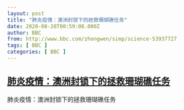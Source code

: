 ```yaml
---
layout: post
title: "肺炎疫情：澳洲封锁下的拯救珊瑚礁任务"
date: 2020-08-28T00:59:08.000Z
author: BBC
from: http://www.bbc.com/zhongwen/simp/science-53937727
tags: [ BBC ]
categories: [ BBC ]
---
```

<!--1598576348000-->
[肺炎疫情：澳洲封锁下的拯救珊瑚礁任务](http://www.bbc.com/zhongwen/simp/science-53937727)
------

<div>
肺炎疫情：澳洲封锁下的拯救珊瑚礁任务
</div>
